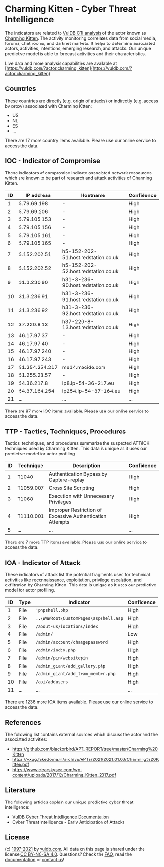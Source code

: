 # Charming Kitten - Cyber Threat Intelligence

The indicators are related to [VulDB CTI analysis](https://vuldb.com/?doc.cti) of the actor known as [Charming Kitten](https://vuldb.com/?actor.charming_kitten). The activity monitoring correlates data from social media, forums, chat rooms, and darknet markets. It helps to determine associated actors, activities, intentions, emerging research, and attacks. Our unique predictive model is able to forecast activities and their characteristics.

Live data and more analysis capabilities are available at [https://vuldb.com/?actor.charming_kitten](https://vuldb.com/?actor.charming_kitten)

## Countries

These countries are directly (e.g. origin of attacks) or indirectly (e.g. access by proxy) associated with Charming Kitten:

* US
* NL
* ES
* ...

There are 17 more country items available. Please use our online service to access the data.

## IOC - Indicator of Compromise

These indicators of compromise indicate associated network ressources which are known to be part of research and attack activities of Charming Kitten.

ID | IP address | Hostname | Confidence
-- | ---------- | -------- | ----------
1 | 5.79.69.198 | - | High
2 | 5.79.69.206 | - | High
3 | 5.79.105.153 | - | High
4 | 5.79.105.156 | - | High
5 | 5.79.105.161 | - | High
6 | 5.79.105.165 | - | High
7 | 5.152.202.51 | h5-152-202-51.host.redstation.co.uk | High
8 | 5.152.202.52 | h5-152-202-52.host.redstation.co.uk | High
9 | 31.3.236.90 | h31-3-236-90.host.redstation.co.uk | High
10 | 31.3.236.91 | h31-3-236-91.host.redstation.co.uk | High
11 | 31.3.236.92 | h31-3-236-92.host.redstation.co.uk | High
12 | 37.220.8.13 | h37-220-8-13.host.redstation.co.uk | High
13 | 46.17.97.37 | - | High
14 | 46.17.97.40 | - | High
15 | 46.17.97.240 | - | High
16 | 46.17.97.243 | - | High
17 | 51.254.254.217 | me14.mecide.com | High
18 | 51.255.28.57 | - | High
19 | 54.36.217.8 | ip8.ip-54-36-217.eu | High
20 | 54.37.164.254 | ip254.ip-54-37-164.eu | High
21 | ... | ... | ...

There are 87 more IOC items available. Please use our online service to access the data.

## TTP - Tactics, Techniques, Procedures

Tactics, techniques, and procedures summarize the suspected ATT&CK techniques used by Charming Kitten. This data is unique as it uses our predictive model for actor profiling.

ID | Technique | Description | Confidence
-- | --------- | ----------- | ----------
1 | T1040 | Authentication Bypass by Capture-replay | High
2 | T1059.007 | Cross Site Scripting | High
3 | T1068 | Execution with Unnecessary Privileges | High
4 | T1110.001 | Improper Restriction of Excessive Authentication Attempts | High
5 | ... | ... | ...

There are 7 more TTP items available. Please use our online service to access the data.

## IOA - Indicator of Attack

These indicators of attack list the potential fragments used for technical activities like reconnaissance, exploitation, privilege escalation, and exfiltration by Charming Kitten. This data is unique as it uses our predictive model for actor profiling.

ID | Type | Indicator | Confidence
-- | ---- | --------- | ----------
1 | File | `'phpshell.php` | High
2 | File | `..\WWWRoot\CustomPages\aspshell.asp` | High
3 | File | `/about-us/locations/index` | High
4 | File | `/admin/` | Low
5 | File | `/admin/account/changepassword` | High
6 | File | `/admin/index.php` | High
7 | File | `/admin/pin/websitepin` | High
8 | File | `/admin_giant/add_gallery.php` | High
9 | File | `/admin_giant/add_team_member.php` | High
10 | File | `/api/addusers` | High
11 | ... | ... | ...

There are 1236 more IOA items available. Please use our online service to access the data.

## References

The following list contains external sources which discuss the actor and the associated activities:

* https://github.com/blackorbird/APT_REPORT/tree/master/Charming%20Kitten
* https://vxug.fakedoma.in/archive/APTs/2021/2021.01.08/Charming%20Kitten.pdf
* https://www.clearskysec.com/wp-content/uploads/2017/12/Charming_Kitten_2017.pdf

## Literature

The following articles explain our unique predictive cyber threat intelligence:

* [VulDB Cyber Threat Intelligence Documentation](https://vuldb.com/?doc.cti)
* [Cyber Threat Intelligence - Early Anticipation of Attacks](https://www.scip.ch/en/?labs.20201022)

## License

(c) [1997-2021](https://vuldb.com/?doc.changelog) by [vuldb.com](https://vuldb.com/?doc.about). All data on this page is shared under the license [CC BY-NC-SA 4.0](https://creativecommons.org/licenses/by-nc-sa/4.0/). Questions? Check the [FAQ](https://vuldb.com/?doc.faq), read the [documentation](https://vuldb.com/?doc) or [contact us](https://vuldb.com/?contact)!
